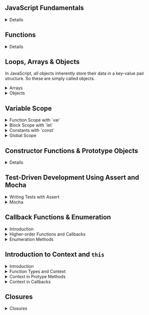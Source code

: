 ## JavaScript Fundamentals


<details>
<details>
<summary>
Variables
</summary>

#### Variables

JavaScript, like other programming languages, allows us to declare variables and assign values to them, so that we can reference them later.

We declare variables using the keyword `var`:

```js
var name = "Mickey";
```

Notice that we end each line with a semicolon to tell the JavaScript runtime that it has reached the end of our statement.

JavaScript has a feature called automatic semicolon insertion which means that semicolons are optional for the most part. We will be writing our semicolons manually for the duration of this course however, as it's important to know where they do and don't belong.
</details>
<details>
<summary>
Dynamic Typing
</summary>

#### Dynamic Typing

Dynamically typed languages type check at run time, in contrast to statically typed languages which type check at compile time. Type checking is the verification of a value's type, so that the environment can determine which operations are safe or unsafe. For example, whether or not it is safe to call a particular method on it.

> Instructor note: Ask the class...

Knowing that JavaScript is dynamically typed, what would we expect to happen if we reassign the value of the following variable `greeting` to be a number?

<details>
<br>

<summary>
Answer
</summary>

The JavaScript runtime will decide which type to use when the code runs. So while the value of `greeting` is initially a string, it can be reassigned to be a number.

```js
var greeting = "hello";
greeting = 5;
console.log(greeting);
// -> 5
```

</details>
<br>
</details>

### Data Types

check the data type of a value using the `typeof` operator

<details>
<summary>
Number
</summary>

#### Number


Number is the only numerical data type in JavaScript. It does not differentiate between whole and decimal numbers.


The standard arithmetic operators are available to us:

- Addition `+`
- Subtraction `-`
- Multiplication `*`
- Division `/`
- Exponentiation `**`
- Remainder `%`
</details>
<details>
<summary>
String
</summary>

Strings can be declared with:

- double quotation marks (`"`)
- single quotation marks (`'`)
- backticks (`` ` ``)

We can also use the `String()` function to convert non-string values to strings.

```js
String(5);
// -> '5'
```

We can use the `+` operator to concatenate strings.


Using backticks to declare a string allows us to use string interpolation.

```js
var name = "Donald";
`Hello, ${name}`;
// -> 'Hello, Donald'
```

</details>
<details>
<summary>
Null
</summary>

#### Null

The `null` value is used when a value is deliberately absent. A database might return `null` if you are trying to fetch a record that doesn't exist or you might return `null` from a search function when it finds no matches.
</details>
<details>
<summary>
Undefined
</summary>

#### Undefined
Undefined is the default value and type of declared variables where no value has been assigned.

```js
var myVariable;

myVariable;
// -> undefined

typeof myVariable;
// -> 'undefined'
```

`undefined` is different from `ReferenceError`, which is the error we get when trying to use a variable that hasn't been declared.

```js
bananas;
// -> ReferenceError: bananas is not defined
```

`NaN` is Not-A-Number. It is of type of number but has no numerical value. We get `NaN` when we perform some illegal mathematical operations. A numerical value `+ undefined` is probably the most common operation that results in `NaN`. This might happen if you try to access a value that you believe is a number but is actually `undefined`.

```js
undefined + 1;
// -> NaN
```
</details>
<details>
<summary>
Boolean
</summary>

#### Boolean

A `Boolean` has one of two values, either true or false. Like in other languages the key role of the `Boolean` values is for control flow.

</details>
<details>
<summary>
Symbol
</summary>

#### Symbol

In newer versions of JavaScript, we have a new type of primitive: `Symbol`. They are not widely used yet, and you will see them far less frequently than the other types of primitive we have looked at.

They function quite differently from symbols that you might have seen in other languages. In JavaScript, they are primarily used to create unique keys within key-value pairs.
</details>

### Control Flow

<details>
<summary>
Conditionals
</summary>

#### Conditionals

As with other programming languages, JavaScript allows us to write conditionals. This is the syntax for the `if` statement:

```js

if (first expression) {
  statement to run if first expression evaluated as true
}
else if (second expression) {
  statement to run if second expression evaluated as true
}
else {
  statement to run if all other expressions evaluated as false
}



if (1 > 0) {
  var message = "1 is greater than 0";
}
else if (1 == 0) {
  var message = "1 is equal to 0";
}
else {
  var message = "1 is not greater than 0";
}
```

We can output the value of message using `console.log()`

```js
// ...

console.log("message", message) // NEW
```

> It's good practice to pass a string label to `console.log()` as the first argument to more easily identify the output.

We can run the file using Node.

```sh
node control_flow.js
```

</details>
<details>
<summary>
Short-circuiting
</summary>

#### Short-circuiting

JavaScript employs short-circuiting. This means that in the above `if` statement, as the first condition is satisfied, the `else if` and `else` conditions and associated code blocks are never executed.

</details>
<details>
<summary>
Truthy and Falsy Values
</summary>

#### Truthy and Falsy Values

While we know that the boolean values are true or false, we often want to evaluate a non-boolean value as true or false when working with control flow. For example, as an `if` statement expects a boolean value as its condition, whatever you pass to it will be coerced to either `true` or `false`. `null` is a falsy value so will be coerced to `false`.

```js
// control_flow.js

if (null) {
  console.log('This will never happen.');
}
```

When we are learning a language we need to know which expressions and non-boolean values evaluate as `true` and which evaluate as `false`. The result of these evaluations are called the 'truthy' and 'falsy' values and are different for different languages.

</details>



### Equality

<details>
<summary>
Strict Equality (`===`)
</summary>

#### Strict Equality (`===`)

The triple equals (strict equality) operator compares for equality by checking if both the type and value are the same.
</details>
<details>
<summary>
Loose Equality (`==`)
</summary>

#### Loose Equality (`==`)

The double equals (abstract or loose equality) operator compares for equality *after* having coerced the values to a common type. This is a product of JavaScript being a weakly typed language, as previously discussed.

Because loose equality can cause unexpected behaviour, unless you have a good reason, it is good practice to use the triple equals (`===`), which only evaluates to true if both the value and the type match.
</details>
<details>
<summary>
Logical Operators
</summary>

#### Logical Operators

We can use the logical operators 'and' (`&&`) and 'or' (`||`) to make logic expressions.

```js
(1+1 === 2) && (1+1 === 4); // -> false
(1+1 === 2) || (1+1 === 4); // -> true
```
We can also use `!` for "not".

```js
!true;
// -> false
```

Short-circuiting also applied to the logical operators. This means that if the first expression in an `&&` statement evaluates to false, JavaScript does not bother evaluating the second expression, because the statement will evaluate to false regardless.

Similarly, if the first expression in an `||` statement is true, JavaScript does not bother evaluating the second expression, because the statement will evaluate to true regardless.
</details>
<br>
<br>
<br>

</details>

## Functions
<details>
<details>
<summary>
Named Function Declarations
</summary>

### Named Function Declarations

To declare the function we use the `function` keyword followed by a name for the function and brackets (`()`). Then braces are used to define the function body. To return a value from our function we use the `return` keyword.

```js
function sayHello() {
  return 'Hello World!';
}
```

We make the code inside the function run by referring to it by it's name and using brackets `()` to invoke / call it: `sayHello()`.

```js
function sayHello() {
  return 'Hello World!';
}
console.log('sayHello message:', sayHello());
// -> sayHello message: Hello World!
```
</details>
<details>
<summary>
Arguments and Parameters
</summary>

### Arguments and Parameters

To use the argument inside our function we need to declare a parameter.

```js
function sayHello(name) { // MODIFIED
  return `Hello ${name}!`; // MODIFIED
}

console.log('sayHello message:', sayHello('Danielle'));
// -> sayHello message: Hello Danielle!
```


#### Default Parameters

```js
function sayHello(name = 'World') { // MODIFIED
  return `Hello ${name}!`;
}

console.log('sayHello with no arguments:', sayHello());
// -> sayHello with no arguments: Hello World!
```

We can add more parameters by listing them between the brackets `()`, separated by commas `,`.

```js
function sayHello(greeting, name = 'World') { // MODIFIED
  return `${greeting} ${name}!`;
}
console.log('sayHello message:', sayHello('Hi', 'Danielle')); // MODIFIED
// -> sayHello message: Hi Danielle!
```
Note: We have put the default parameter second, so that if only one argument is passed, the argument will be treated as `greeting`, and `World!` with be used as the value for `name`.

#### Hoisting

A slightly strange feature of the named `function` declaration is that the `function` declaration is "hoisted". This means that when the JavaScript interpreter parses the code, and just before it actually runs, it essentially moves the function declaration to the top of the file. This means that we can use our function before it is declared.

```js
console.log('sayHello message:', sayHello('Danielle', 'Hi')); // MODIFIED
// -> sayHello message: Hi Danielle!

function sayHello(name = 'World', greeting) { // MODIFIED
  return `${greeting} ${name}!`;
}
```
</details>
<details>
<summary>
Anonymous Function Expressions
</summary>

### Anonymous Function Expressions


 Functions are first-class objects. This means, like numbers, strings, arrays or objects, we can store functions in variables, put them in arrays or objects. We can also call methods on functions, pass functions into functions as arguments and even `return` a function from another function.

```js
var add = function (firstNumber, secondNumber) {
  return firstNumber + secondNumber;
}

console.log('1 + 3 with add:', add(1, 3));
// -> 1 + 3 with add: 4
```

Since we can store function objects in variables, we can refer to them later by the name of the variable, so in this case, the function name is optional. This is called an "anonymous" function expression.

</details>
<details>
<summary>
Arrow Functions
</summary>

### Arrow Functions


```js
var multiply = (firstNumber, secondNumber) => {
  return firstNumber * secondNumber;
}
console.log('multiply 2 by 5:', multiply(2, 5));
// -> multiply 2 by 5: 10
```

This time the `function` keyword is dropped and an arrow function has a "fat arrow" (`=>`). This forms an anonymous function expression: `() => {}`. Arrow functions are _always_ anonymous, they cannot be named. If we want to refer to them later they must be assigned into a variable.

#### Implicit Return

When our arrow function's body only contains a single expression, we can write it on one line and omit the `return` keyword and the braces. The function will implicitly return the expression the arrow is pointing to.

```js
var multiply = (firstNumber, secondNumber) => firstNumber * secondNumber; // MODIFIED
console.log('multiply 2 by 5:', multiply(2, 5));
```

`multiply`'s body only has one expression, `firstNumber * secondNumber`, which is evaluated and returned implicitly. This makes writing simple function very concise.

</details>
<br>
<br>
</details>

## Loops, Arrays & Objects

In JavaScript, _all_ objects inherently store their data in a key-value pair structure. So these are simply called objects.
<details>
<summary>
Arrays
</summary>

### Array


```js
var sports = [];
```

To put data in our array as we create it, we list the values separated by commas. (`,`)

```js
var sports = ['football', 'tennis', 'rugby']; // UPDATED
```

#### Array Methods

We can add a new element to the end of our array with the `push` method.

```js
sports.push('curling');
console.log( sports );

// -> [ 'football', 'tennis', 'curling' ]
```

We can get the current number of elements with the `length` property, subtract one, and get the index of the last element.

```js
var lastSport = sports[sports.length - 1];
console.log(lastSport);

// -> darts
```

Let's get rid of that last item, with the `pop` method.

```js
sports.pop();
console.log(sports);

// -> [ 'football', 'tennis', 'rugby', 'curling', 'snooker' ]
```

`pop` also returns the removed item

```js
console.log(sports.pop()); // UPDATED
// -> darts

console.log(sports);
// -> [ 'football', 'tennis', 'rugby', 'curling', 'snooker' ]
```

`pop` and `push` operate on the end of the array. We can do the same to the start of the array using `shift` and `unshift` respectively.

Add an item to the start with `unshift`.

```js
sports.unshift('basketball');
console.log(sports);

// -> [ 'basketball', 'football', 'tennis', 'rugby', 'curling', 'snooker' ]
```

Remove the first item with `shift`. (also returns the removed item to us)

```js
console.log(sports.shift());
// -> basketball

console.log(sports);
// -> [ 'football', 'tennis', 'rugby', 'curling', 'snooker' ]
```

These methods are useful, but they only let us modify the beginning or end of the array. What about when if we want to remove something from the middle of the array? Let's remove `'curling'` using the [`splice` method](https://developer.mozilla.org/en-US/docs/Web/JavaScript/Reference/Global_Objects/Array/splice) we're going to need to use it's index position. We pass splice the index position to start removing items at, and as the second argument, the number of items to remove. It returns an array of all of the items it removed, and modifies the original array we called it on.

```js
console.log(sports.splice(3, 1));
// -> [ 'curling' ]

console.log(sports);
// -> [ 'football', 'tennis', 'rugby', 'snooker' ]
```

#### Iterating Over Arrays

When we have an array, and want to do the same thing with each value in the array, we can use a `for` loop. To loop through an array we can use the `for...of` statement. This probably looks similar to `for` loops you might have seen in other languages.

```js
for (var currentSport of sports) {
  var bigSport = currentSport.toUpperCase();
  console.log( bigSport );

  // -> FOOTBALL
  // -> TENNIS
  // -> RUGBY
  // -> SNOOKER
}
```

JavaScript also supports the "long-form" `for` loop syntax. It allows us to run a counter for the index ourselves, and access the array's elements manually using that index. This gives us complete control. We can achieve the same behaviour as the `for...of` loop above like so.

```js
for (var i = 0; i < sports.length; i++) {
  var currentSport = sports[i];
  var bigSport = currentSport.toUpperCase();
  console.log( bigSport );

  // -> FOOTBALL
  // -> TENNIS
  // -> RUGBY
  // -> SNOOKER
}
```

It can be quite a confusing syntax when you first see it. After the `for` we have three separate statements, separated by semi-colons. (`;`)

```js
for (initialiseCounter; condition; incrementCounter) {

}
```

The `initialiseCounter` section runs once, before we begin looping. Here we tend to declare and set and initial value of some kind of counter variable.

The `condition` is checked before every iteration of the loop. If it's `true`, we loop again, if it's `false`, we stop looping and continue the program after the closing brace. (`}`)

The `incrementCounter` section is run after each iteration of the loop. Here we usually want to change our counter variable in some way so that after the appropriate number of iterations, the `condition` is `false` and the loop can end.

You might not have seen the `i++` syntax in the `incrementCounter` section of this `for` statement. `++` is essentially a shorthand for `i += 1`, as incrementing a number by `1` is so common, (for example, in most `for` loops) there's a special operator to do just that. `i += 1` is just a shorthand for `i = i + 1`.

So why bother with this more complicated syntax if we're just doing the same thing as `for...of` does?

This syntax is much more flexible, we can do almost anything with it. We could increment the index by 2 each iteration, skipping out every second element. Or we start our counter at the last index, decrement our index counter rather than incrementing, and iterate over the array backwards.

```js
for (var i = sports.length - 1; i >= 0; i--) {
  var currentSport = sports[i];
  var bigSport = currentSport.toUpperCase();
  console.log( bigSport );

  // -> FOOTBALL
  // -> TENNIS
  // -> RUGBY
  // -> SNOOKER
}
```
</details>
<details>
<summary>
Objects
</summary>

### Objects

<details>
<summary>
Basics
</summary>


Javascript's objects store data in key-value pairs. We can create one with the object literal notation, `{}`.

```js
var movie = {};
console.log(movie);
// -> {}
```

We can add key-value pairs, a key separated from its associated value by a colon (`:`), and each key-value pair is separated from the next by a comma (`,`). As _all_ keys are `string`s, we don't need to wrap them in quotes. (`'` / `"`)

```js
var movie = {
  title: 'It\'s a Wonderful Life',
  year: 1946,
  language: 'Spanish'
};

console.log(movie);

// -> {
// ->   title: 'It\'s a Wonderful Life',
// ->   year: 1946,
// ->   language: 'French',
// -> }
```

We can access a value by using the dot notation (`.`).

```js
var title = movie.title;
console.log(title);

-> `It's a Wonderful Life`
```

Let's add an array of some of the cast to our movie. We can add new properties using the same dot notation. This time assigning _to_ the property rather than _from_ it.

```js
movie.cast = ['James Stewart', 'Donna Reed'];
console.log(movie);

-> {
->   title: 'It\'s a Wonderful Life',
->   year: 1946,
->   language: 'French',
->   cast: ['James Stewart', 'Donna Reed'],
-> }
```

Let's change the language to `'English'`.

```js
movie.language = 'English';
console.log(movie);

-> {
->   title: 'It\'s a Wonderful Life',
->   year: 1946,
->   language: 'English',
->   cast: ['James Stewart', 'Donna Reed'],
-> }
```

As an alternative to dot notation (`.`) we can use square bracket notation (`[]`).

```js
movie['language'] = 'French';
console.log(movie);

-> {
->   title: 'It\'s a Wonderful Life',
->   year: 1946,
->   language: 'French',
->   cast: ['James Stewart', 'Donna Reed']
-> }
```

Bit more typing but is necessary in some cases. Dot notation won't work when using a property name that contains special characters such a hyphens (`-`) or colons (`:`) etc.

```js
movie.subtitle-language = 'German';

-> ReferenceError: Invalid left-hand side in assignment
```

```js
movie['subtitle-language'] = 'German'; // UPDATED
console.log(movie);

-> {
->   title: 'It\'s a Wonderful Life',
->   year: 1946,
->   language: 'French',
->   cast: ['James Stewart', 'Donna Reed'],
->   subtitle-language: 'German',
->   ratings: { critic: 94, audience: 95 }
-> }
```

Another use case for square bracket notation is when you need to dynamically access properties using a variable. This allows us to write DRY, reusable code.

```js
var propertyToAccess = 'subtitle-language'; // NEW
movie[propertyToAccess] = 'German'; // UPDATED
console.log(movie);

-> {
->   title: 'It\'s a Wonderful Life',
->   year: 1946,
->   language: 'French',
->   cast: ['James Stewart', 'Donna Reed'],
->   subtitle-language: 'German',
->   ratings: { critic: 94, audience: 95 }
-> }
```
</details>
<details>
<summary>
Nested Objects
</summary>


#### Nested Objects

Our movie object now our `rating`, which we keep modifying, and also a `critic-rating`. We could structure this information better by storing it in another object. We've seen that the values of our object's properties can be strings, numbers, even arrays, and they can be regular JavaScript objects as well.

```js
movie.ratings = {
  critic: 94,
  audience: 95
};
console.log(movie);

-> {
->   title: 'It\'s a Wonderful Life',
->   year: 1946,
->   language: 'French',
->   cast: ['James Stewart', 'Donna Reed'],
->   subtitle-language: 'German',
->   ratings: { critic: 94, audience: 95 }
-> }
```
</details>
<details>
<summary>
Iterating Over Objects
</summary>

#### Iterating Over Objects

A common task with a collection of data is iterating. We can do this with the `for...in` which gives us each key in the object in turn. We can then use the key to access the value.

```js
for (var key in movie) {
  var value = movie[key];
  console.log(`The ${key} is ${value}`);

  -> `The title is It's a Wonderful life`
  -> The year is 1946
  -> The language is French
  -> The cast is James Stewart,Donna Reed
  -> The subtitle-language is German
  -> The ratings is [object Object]
}
```

We could also do this with a `for` loop. If we had an array of the object's keys, we could iterate through that array. JavaScript has an `Object.keys` function that does that.

```js
var keys = Object.keys(movie);

for (var i = 0; i < keys.length; i++) {
  var key = keys[i];
  var value = movie[key];
  console.log(`The ${key} is ${value}`);

  -> `The title is It's a Wonderful life`
  -> The year is 1946
  -> The language is French
  -> The cast is James Stewart, Donna Reed
  -> The subtitle-language is German
  -> The ratings is [object Object]
}
```
</details>
</details>

## Variable Scope


<details>
<summary>
Function Scope with `var`
</summary>

### Function Scope with `var`

The `var` keyword declares a variable in the current function's scope, is only defined within that function, and can't be seen outside it.

```js
var secretsFunction = function () {
  var pinCode = [0, 0, 0, 0];
  console.log('pinCode inside secretsFunction:', pinCode);
  // -> pinCode inside secretsFunction: [ 0, 0, 0, 0 ]
}
secretsFunction();
console.log('pinCode outside secretsFunction:', pinCode);
// -> ReferenceError: pinCode is not defined
```

This means that our variables aren't all in the same global scope. When working globally scoped variables, we can end up with variable name clashes. `var` saves us from this.

#### Lexical Scope

Lexical scope: functions capture the variables from the parent scope in which they are defined. We can access variables inside the function that are declared outside the function.

```js
var name = 'Jill'; // NEW
var secretsFunction = function () {
  var pinCode = [0, 0, 0, 0];
  console.log('name inside secretsFunction:', name); // MODIFIED
  // -> name inside secretsFunction: Jill
}
secretsFunction();
console.log('name outside secretsFunction:', name); // MODIFIED
// -> name outside secretsFunction: Jill
```
</details>
<details>
<summary>
Block Scope with `let`
</summary>

### Block Scope with `let`

 We want a variable scoped only to the `for` loop's block `{}`. We want block scope, and to get it, we can use the `let` keyword.

```js
var filterNames = function (names, letter) {
  var filteredNames = [];
  for (let name of names) { // MODIFIED
    if (name[0] === letter) {
      filteredNames.push(name);
    }
  }
  console.log('name after loop:', name);
  // -> ReferenceError: name is not defined
  return filteredNames
}
```

Variables declared with `let` are "block scoped" sothey don't exist outside the block `{}`. Like function scopes, any further, nested blocks within a certain block scope will be able to access the `let` declared variable. Anything outside the block (again, in a similar way to how function scopes work) won't be able to access variable within the block where the `let` variable is declared.

Many people argue that you should never use `var`. Using `let` you can still create variables that are scoped to a whole function, by declaring them at the "top level" of the function, outside any other blocks. This can often signal your intentions for the variable better than using `var` and its unusual function scoping behaviour.

Instead of using `var` like this:

```js
let isItFive = function (number) {
  if (number === 5) {
    var result = true;
  }
  else {
    var result = false;
  }
  return result;
}
```

We would use `let` like this:


```js
let isItFive = function (number) {
  let result;
  if (number === 5) {
    result = true;
  }
  else {
    result = false;
  }
  return result;
}
```
</details>
<details>
<summary>
Constants with `const`
</summary>

### Constants with `const`

Sometimes we don't ever intend for a variable to change so we can use `const`. The scope of `const` variables is block scoped just like `let`.

```js
let calculateEnergy = function (mass) {
  const speedOfLight = 299792458;
  return mass * speedOfLight ** 2;
}
let energyOfMe = calculateEnergy(75);
console.log('energyOfMe (if I had a mass of 75kg)', energyOfMe);
// -> energyOfMe (if I had a mass of 75kg) 6740663840526132000
```

The speed of light is a constant, we don't want to be changing it during our function. The `const` keyword will help us out by throwing an error if we try to reassign to that variable. If we set it to `0`, set it to itself multiplied by 2, or even if we increment it by `1` with the `++` operator it will give the error, `TypeError: Assignment to constant variable.`.

```js
let calculateEnergy = function (mass) {
  const speedOfLight = 299792458;
  speedOfLight++ // NEW
  // -> TypeError: Assignment to constant variable.
  return mass * speedOfLight ** 2;
}
let energyOfMe = calculateEnergy(75);
console.log('energyOfMe (if I had a mass of 75kg)', energyOfMe);
```

We have to remove any code which reassigns the value of `speedOfLight` in order to make our code run at all.

```js
  // speedOfLight++ // MODIFIED
```

There are a couple more variables in this code that we never want to reassign. What happens if we allow our function assignment by reassigned?

```js
let calculateEnergy = function (mass) {
  const speedOfLight = 299792458;
  // speedOfLight++
  return mass * speedOfLight ** 2;
}
calculateEnergy = () => 0
let energyOfMe = calculateEnergy(75);
console.log('energyOfMe (if I had a mass of 75kg)', energyOfMe);
// -> energyOfMe (if I had a mass of 75kg) 0
```

We probably shouldn't allow our function to be reassigned now that we can prevent it. The same is true of the `energyOfMe` variable, why would we want to let it change? We get the result of the function, and all we do with it is `log` it out, we don't want it to change.

```js
const calculateEnergy = function (mass) { // MODIFIED
  const speedOfLight = 299792458;
  // speedOfLight++
  return mass * speedOfLight ** 2;
}
// calculateEnergy = () => 0 // MODIFIED
const energyOfMe = calculateEnergy(75); // MODIFIED
console.log('energyOfMe (if I had a mass of 75kg)', energyOfMe);
```

`const` isn't going to let us make this mistake. Generally, using `const` as much as possible makes our code more robust and less prone to another developer (or ourselves) accidentally changing something that shouldn't be changed.

However, `const` has its limitations. It _only_ prevents us from reassigning to the constant variable. It won't stop us modifying any mutable objects that are declared with `const`.

```js
const song = {
  title: 'Raspberry Beret',
  artist: 'Prince'
};
console.log('song before mutation', song);
song.title = 'When Doves Cry';
console.log('song after mutation', song);

const songs = [
  song,
  'Happy Birthday',
  'Hey Jude'
];
console.log('songs array before mutation', songs);
songs[1] = 'Call Me Maybe';
songs.pop();
console.log('songs array after mutation', songs);
```

`const` still prevents us accidentally reassigning the variable to a totally new object, so we still want to use it for mutable objects as well as [immutable](https://en.wikipedia.org/wiki/Immutable_object) values like `number`s and `string`s.
</details>
<details>
<summary>
Global Scope
</summary>

### Global Scope

If we don't use one of the key words (`var`, `let` or `const`) when declaring a variable, it will be in global scope, and available everywhere.

```js
const helloWorld = function () {
  result = "Hello World!";
}

console.log(result);
// -> "Hello World!"
```

Polluting the global scope in this way is bad practice. We always want to use a key word when declaring a variable.
</details>

## Constructor Functions & Prototype Objects
<details>
<details>
<summary>
"Classes" in JavaScript
</summary>

### "Classes" in JavaScript

Strictly speaking there is no class construct in JavaScript, although we can achieve something very similar using the constructor function pattern.

Constructor functions might look and behave slightly differently to a traditional class, but they allow us to achieve the same goal: creating objects.
</details>
<details>
<summary>
Constructor Function Notation
</summary>

### Constructor Function Notation

Let's imagine that we want to create a `Person` object to model Shaggy. We can use a constructor function to achieve this in the same way that we might use a class in another language:

```bash
touch person.js
```

```js
// person.js

const Person = function () {

}

const shaggy = Person();
console.log('shaggy:', shaggy);
// -> shaggy: undefined
```

> The correct naming convention for constructor functions is PascalCase / UpperCamelCase.

A constructor function is just like any other function. Seeing as we are not returning anything from our function, the return value of the `Person` function will be `undefined`. As a result the value of `shaggy` is `undefined`.
</details>
<details>
<summary>
The 'new' Operator
</summary>

### The `new` Operator

If we add a `new` operator before our function call, its behaviour changes. Instead of returning `undefined`, it will return an empty `Person` object.

```js
const Person = function () {

}

const shaggy = new Person(); // MODIFIED
console.log('shaggy:', shaggy);
// -> shaggy: Person {}
```

`shaggy` knows that it was created using the `Person` constructor.

> Instructor note: Ask the students not to code along here

If we were to manually return an object from the function, then we would get back a plain object instead. It wouldn't know that it was created using the `Person` constructor.

```js
const Person = function () {
  return { name: 'Shaggy Rogers' }; // NEW
}

const shaggy = new Person();
console.log('shaggy:', shaggy);
// -> shaggy: { name: 'Shaggy Rogers' }
```

The `new` operator is now ignored and the value of `shaggy` is the plain object that we returned. It doesn't even know that it was created via the `Person` constructor function.

This isn't what we want...

The key thing to remember is that we never explicitly return anything from a constructor function because it prevents the `new` operator from working properly.
</details>
<details>
<summary>
Adding Properties to Objects
</summary>

### Adding Properties to Objects

We can give objects properties (also known as attributes) to store information about them (their state). Let's give our person a name property with a `String` value.

To do this we will need to access and modify the `Person` object as it's being constructed. How can we do that?

In JavaScript there is a special keyword that we can use to refer to the object that we're currently creating from inside our constructor function: `this`.

```js
const Person = function () {
  console.log('this:', this); // MODIFIED
  // -> this: Person {}
}

const shaggy = new Person();
console.log('shaggy:', shaggy);
// -> shaggy: Person {}
```

They're the same object! `this` refers to whichever `Person` we're creating at the time.

#### Task: (10 minutes)

- Add a name property with the value `'Shaggy Rogers'` to the object that is returned from our constructor
- `console.log` only `shaggy`'s name property instead of the entire object

<details>
<summary>Example solution</summary>

```js
const Person = function () {
  this.name = 'Shaggy Rogers'; // MODIFIED
}

const shaggy = new Person();
console.log('name:', shaggy.name); // MODIFIED
// -> name: Shaggy Rogers
```

</details>

<br>

Notice that we're able to access `shaggy`'s name property directly. There are no access modifiers in JavaScript. There are ways to encapsulate data, effectively mimicking the `private` access modifier that you may have encountered when working with other languages, but this is a fairly advanced topic in JavaScript.

If a property should share the same initial value across all instances, we can hard code the value in the constructor as we did here with `name`.

People have different names, so in this case we should pass the value in to our constructor function as an argument to make our code more versatile or dynamic:

```js
const Person = function (name) { // MODIFIED
  this.name = name; // MODIFIED
}

const shaggy = new Person('Shaggy Rogers'); // MODIFIED
```

Now we can pass in a name when we create a `Person` object and as a result different people can have different names.
</details>
<details>
<summary>
Adding Methods to Objects
</summary>

### Adding Methods To Objects

Due to the fact that functions are objects that can be stored in variables in JavaScript, we can attach methods to our objects in exactly the same way that we attach properties.

To do this we can use the `this` keyword, give our method a name and then assign an anonymous function as it's value. We can then access the method using the dot (`.`) notation, just like we would if we were accessing a property, and invoke the method by adding brackets (`()`) for our argument list.

```js
const Person = function (name) {
  this.name = name;

  this.greet = function () { // NEW
    console.log(`Hi! My name is ${ this.name }`);
  }
}

const shaggy = new Person('Shaggy Rogers');
shaggy.greet(); // NEW
// -> Hi! My name is Shaggy Rogers
```

> We can use the `this` keyword to refer to the object that is calling our method too; in this case `shaggy`. This is called the context.

Now our object has some behaviour!

If we create another object using the `Person` constructor, it will also have an identical `greet` function attached to it.

```js
const velma = new Person('Velma Dinkley');
velma.greet();
// -> Hi! My name is Velma Dinkley
```

We can also access the method on this new object, which is awesome, but there's a better way to do this. We are essentially creating multiple identical copies of the `greet` method and attaching one to every instance.

```js
console.log('shaggy:', shaggy);
console.log('velma:', velma);

// -> shaggy: { name: 'Shaggy Rogers', greet: [Function] }
// -> velma: { name: 'Velma Dinkley', greet: [Function] }
```

> Instructor note: Ask the class...

Can you think of any disadvantages of storing the same method on multiple objects?

<details>
<summary>Answer</summary>

- Multiple versions of the exact same function object stored in memory

</details>
</details>
<details>
<summary>
Prototypes
</summary>

### Prototypes

Instead of adding methods in our constructor function, we can add our methods to the constructor's prototype object.

#### What is a Prototype Object?

Before we learn about prototype objects in JavaScript, let's think about what the word prototype means in English.

The Oxford English Dictionary defines a prototype as:

*"A first or preliminary version of a device or vehicle from which other forms are developed."*

In JavaScript a prototype object acts as a central store of information which all objects created via a particular constructor function can access.

#### How do we do this?

When we create objects using a constructor function with the `new` operator, the constructor's prototype object is assigned to it. Prototype objects are just objects with key-value pairs, like any other in JavaScript.

Let's access the `Person` object `prototype` and add a greet method to it.

```js
const Person = function (name) {
  this.name = name;
}

Person.prototype.greet = function () { // NEW
  console.log(`Hi! My name is ${ this.name }`);
}
```

We created a new key, `greet`, within the `Person` constructors prototype object and assigned a function as its value.

This method will now be stored only on the shared prototype object, instead of each `Person` instance.

```js
const shaggy = new Person('Shaggy Rogers');
shaggy.greet();
// -> Hi! My Name is Shaggy Rogers

const velma = new Person('Velma Dinkley');
velma.greet();
// -> Hi! My Name is Velma Dinkley

console.log('shaggy:', shaggy);
console.log('velma:', velma);
// -> shaggy: { name: 'Shaggy Rogers' }
// -> velma: { name: 'Velma Dinkley' }
```

Notice that the `greet` function is no longer attached to each object, but they still have access to the method.

We can see these object's prototypes using `Object.getPrototypeOf`.

```js
console.log("shaggy's prototype:", Object.getPrototypeOf(shaggy));
console.log("velma's prototype:", Object.getPrototypeOf(velma));
```

#### How does this work?

If we try to call a method on an object, JavaScript first will check if the method exists on the object itself. If it doesn't find it then it will check the object's prototype.

Therefore when we call `greet()` on `shaggy`, JavaScript will first look for that method on `shaggy`. It won't find it there so JavaScript will check the `Person` prototype and find it there. If the method was not found on the prototype object then JavaScript would conclude that `shaggy.greet` is not a function.

![prototypal inheritance](./images/prototypal_inheritance.png)

*Calling a Method That is Defined on a Prototype Object*

> It is possible to create a prototypal inheritance chain but, like multiple inheritance in other languages, it is usually best to avoid it.

#### Why do we do this?

Storing methods on a prototype, instead of the objects themselves, is more memory efficient. When we do this only one copy of each method exists in memory. If we were to store a copy of every method on every object that we created, then we would be using additional memory to store multiple copies of the exact same function.

#### Task: (15 minutes)

1. Create a new file - pet.js
2. Create a Pet constructor
3. Assign values to the following properties in your Pet constructor via parameters:
	- name
	- species
4. Add an eat method to your `Pet`'s prototype. This method should accept a `food` parameter and output a string containing the `name` property and the `food` that was eaten. For example: `'Scooby Doo ate a Scooby Snack'`.

<details>
<summary>Example solution</summary>

```bash
touch pet.js
```

```js
// pet.js

const Pet = function (name, species) {
  this.name = name;
  this.species = species;
}

Pet.prototype.eat = function (food) {
  console.log(`${ this.name } ate a ${ food }`);
}

const scooby = new Pet('Scooby Doo', 'Dog');
scooby.eat('Scooby Snack');
```

</details>
</details>
<details>
<summary>
Requiring and Exporting Modules
</summary>

### Requiring and Exporting Modules

This is great so far. We can do just about anything that we could do with a class in another language. Now only one thing remains...

Let's get our objects speaking to each other!

> Note: Remove everything apart from the constructor functions and prototype methods from each file

First we'll create another file:

```bash
touch app.js
```

This will be the entry point into our application where we will create objects using our constructors.

To do that we will need to `require` the constructors from the other files:

```js
// app.js

const Pet = require('./pet.js');
const Person = require('./person.js');
```

> The .js file extensions are optional when using `require`.

We're using UpperCamelCase for `Person` and `Pet` here because we're importing the constructor functions and storing them in variables.

Now that we have imported our constructors, let's create an instance of `Pet` and `Person` and access their methods:

```js
// app.js

const scooby = new Pet('Scooby Doo', 'Dog');
scooby.eat('Scooby Snack');

const shaggy = new Person('Shaggy Rogers');
shaggy.greet();
```

We aren't done just yet. If we run app.js now we should hit an error.

```bash
node app.js
# -> TypeError: Pet is not a constructor
```

`Pet` is not a constructor. We didn't tell JavaScript what we would like to export from each file, so we just got back empty objects.

Let's tell JavaScript which objects we actually want to export from each file:

```js
// person.js

module.exports = Person;
```

```js
// pet.js

module.exports = Pet;
```

In this case we want to export our constructor functions.

We can think of `require` as a function that looks at whichever file we tell it to and gives us back the value of `module.exports` for that file.

#### Task: (15 minutes)

- Assign a pet property in the `Person` constructor via a parameter
- Add a `feedPet` method to `Person.prototype` which:
	- Accepts a `food` parameter
	- Outputs a string containing the person and pet's names and the food. For example: `'Shaggy Rogers fed Scooby Doo a Scooby Snack'`
	- Invokes the pet's `eat` method and passes the `food` to it

<details>
<summary>Example solution</summary>

```js
// person.js

const Person = function (name, pet) { // UPDATED
  this.name = name;
  this.pet = pet; // NEW
}

Person.prototype.greet = function () {
  console.log(`Hi! My name is ${ this.name }`);
}

Person.prototype.feedPet = function (food) { // NEW
  const message = `${ this.name } fed ${ this.pet.name } a ${ food }`;
  console.log(message);
  this.pet.eat(food);
}
```

```js
// app.js

const scooby = new Pet('Scooby Doo', 'Dog');
const shaggy = new Person('Shaggy Rogers', scooby); // UPDATED

shaggy.greet();
shaggy.feedPet('Scooby Snack');
// -> Hi! My name is Shaggy Rogers
// -> Shaggy Rogers fed Scooby Doo a Scooby Snack
// -> Scooby Doo ate a Scooby Snack
```

</details>
</details>
</details>


## Test-Driven Development Using Assert and Mocha

<details>
<summary>
Writing Tests with Assert
</summary>

### Writing Tests with Assert


Node ships with the `assert` module out of the box, but if we want to use it then we have to `require` it.

```js
// play.js

const assert = require('assert');
```

Now we're ready to start writing tests.
With the `assert` module, we can use any of its methods. The `equal()` method checks if two values are the same.

```js
assert.equal(true, true);
```

We can then run our tests in the same way that we would run any other .js file.

```sh
node play.js
```

We don't get feedback. Node only tells us if our tests fail. Let's break our test.

```js
assert.equal(true, false);
```

```sh
node play.js

# -> AssertionError [ERR_ASSERTION]: true == false
```

>Note: Assert will only show us one failing test at a time. Comment out any failing tests before moving on

Better than nothing but not very descriptive.

Another potential issue that we could encounter when using  `equal()` is that it uses JavaScript's abstract equality operator (`==`).

If the two parameters are of different types then JavaScript will first try to find a common type for them before determining whether or not they are equal.

The following test will convert the string `'1'` to a numerical value before performing a strict comparison on them, deciding that they are equal and passing.

```js
assert.equal(1, '1');
```

Just like using the abstract equality operator (`==`) elsewhere in our code this can lead to unexpected behaviours, such as the following test passing.

```js
assert.equal([], ![]);
```

We should be as specific as possible therefore avoid using `equal()`.

#### `assert.strictEqual()`

Another method, `strictEqual()`, uses JavaScripts strict equality operator (`===`), which should be used instead of `equal()` so that we can be certain that our tests are passing or failing for the right reasons.

The following test will fail.

```js
assert.strictEqual(1, '1');
```

```sh
node play.js

# -> AssertionError [ERR_ASSERTION]: 1 === '1'
```

The two values are not strictly the same so this is typically the desired behaviour of our tests.

Another point to remember is when comparing objects using `equal()` or `strictEqual()` JavaScript will check if they are the same object.

The following test will fail as a result of this.

```js
assert.strictEqual([1, 2, 3], [1, 2, 3]);
```

The arrays look the same but they aren't physically the same array.

The following test, however, will pass because both variables refer to the exact same array.

```js
const firstArray = [1, 2, 3];
const secondArray = firstArray;
assert.equal(firstArray, secondArray);
```

#### `assert.deepEqual()` and `assert.deepStrictEqual()`

The methods `deepEqual()` and `deepStrictEqual()` look at the values contained within the object and use those to determine if the objects are equal, rather than checking if the object are the same object.

The following test will pass because even though the first and second parameters are not the same array they contain values which are equal.

```js
assert.deepEqual([1, 2, 3], [1, 2, 3]);
```

Similarly to `equal()`, `deepEqual()` uses JavaScript's abstract equality operator (`==`). We can mix `String`s and `Number`s and the test will still pass.

```js
assert.deepEqual([1, 2, 3], ['1', '2', '3']);
```

We can use `deepStrictEqual()`, which uses JavaScript's strict equality operator (`===`) to avoid this behaviour. The following test will fail because the contents of the array are not strictly the same values.

```js
assert.deepStrictEqual([1, 2, 3], ['1', '2', '3']);
```

```sh
npm test

# -> AssertionError [ERR_ASSERTION]: [ 1, 2, 3 ] deepStrictEqual [ '1', '2', '3' ]
```

Third-party assertion libraries are available if you need something more fully featured but Assert should be able to take care of all of our needs for the time being.
</details>
<details>
<summary>
Mocha
</summary>

### Mocha


Mocha supports a number of different syntaxes. The type we're going to use is _Behaviour Driven Development_, or BDD.

BDD is an extension of TDD which attempts to focus on the user, and the product. Tests written in a BDD style will follow the format "It should...", and they should tie in closely to the user stories that you or your UX colleagues should have written.

> (As a... I want to... So that...)

The first thing that we'll need to do is create some files to work in. We're going to model a taxi, so we'll need a file for our `Taxi` model and corresponding spec file. We typically create a specs folder to keep our tests organised separately from our models and name our test files the same as our models with a \_spec suffix. For example, the test file for our taxi model will be called taxi_spec.js.

```sh
touch taxi.js
mkdir specs
touch specs/taxi_spec.js
```

We're going to be using Mocha to write and run our tests, so we have to install it using npm.

We'll use Mocha during development but our tests aren't necessary to actually run our application, so we'll save Mocha as a dev dependency.

If someone was to then clone our project with the intention of running it without modifying the code, they could use `npm install --production` to avoid installing our dev dependencies.

```sh
npm init
npm install --save-dev mocha
```

We have a test file and we've installed Mocha, so now we have everything that we need. How do we run our tests?

We want to use Mocha to run all of the files in our specs folder.

```sh
mocha specs

# -> zsh: command not found: mocha
```

We installed Mocha as a dependency of our project, but our Terminal has no idea what Mocha is.

There are a few ways that we could solve this problem: we could install Mocha globally, which would allow us to use this command, but then if another developer were to try to run our code then they would have to install Mocha too. Instead we can use an npm script to tell npm to run our tests with Mocha. We installed Mocha using npm, so npm knows what Mocha is.

We can create npm scripts by adding a name to refer to them by and the command that we want to execute as a key-value pair to the `"scripts"` object in our package.json.

npm expects us to have a `"test"` script, so it provides one by default. We can then update it's value so that it runs our tests for us.

```js
// package.json

"scripts": {
  "test": "mocha specs" // UPDATED
},
```

Now that we've added our npm script we can run it using `npm test` while we're at the same level as our package.json.

```sh
npm test

# -> 0 passing
```

When we run `npm test` npm looks at the scripts that we have defined in our for the key `"test"`, when it finds it executes the string value in Terminal for us; in this case `mocha specs`.

The script runs okay but we have 0 passing tests because we haven't written any tests yet.

If we want to start writing tests then the first thing that we have to do is require Assert and the model that we want to test. We'll be testing our `Taxi` model.

```js
// taxi_spec.js

const assert = require('assert');
const Taxi = require('../taxi.js');
```

#### `describe()`

Before we write our first test let's take a look at one of the organisational functions that Mocha gives us: `describe()`.

Describe can be used to group similar tests. In this case we are going to use `describe()` to label our tests with the name of the relevant model. This will be displayed in the Terminal output when we run our tests. Later on when we have a lot of different models this will make the output of our tests a lot easier to read.

We'll call Mocha's `describe()` function and pass it two arguments:

1. The name of the model that we're testing as a `String`, in this case `'Taxi'`
2. A function which will contain all of the tests associated with the thing that we're describing. This syntax might look a little bit strange right now but we'll learn more about this very soon.

```js
describe('Taxi', function () {

});
```

#### `it()`

Inside of the function that we're passing to `describe()` we can use the `it()` function for each of our test cases.

For the moment, we're just going to pass a single argument to `it()`: a `String` describing the test case.

We're going to add a manufacturer property to our `Taxi` so let's describe our test accordingly.

```js
describe('Taxi', function () {
  it('should have a manufacturer');
});
```

When combined with `it()` our test names should be readable and expressive. For example:

- `it('should have a name')`
- `it('can calculate the number of days until Christmas')`

Ideally, these should come from the user stories that you or your colleagues have written. This will help to keep you focussed on your product, and your MVP.

This also makes the output of our tests meaningful and errors easier to interpret as a result. If we run `npm test` now we can see what our test output will look like.

Notice that this test is listed as being `pending`. Pending tests are just tests that we haven't tackled yet - they're neither passing, nor failing.

It can be quite useful to write a few pending tests at once, so that we can see what we have to do. Let's add another:

```js
describe('Taxi', function () {
  it('should have a manufacturer');
  it('should have a model');
});
```

Now, we should have two pending tests. Let's get started on writing the body of the test.

In order to write the body of the test, we have to do something a bit odd; just as we did with `describe`, we have to pass a function as the second argument to `it()`.

```js
describe('Taxi', function () {
  it('should have a manufacturer', function(){

  });

  it('should have a model');
});
```

This _anonymous_ function will contain the setup for our test, and our `assert`.

#### Arrange-Act-Assert

As with many other testing frameworks we can use the arrange-act-assert pattern here.

1. Arrange: Perform any setup that might be required for the test
2. Act: Perform the action that we want to test
3. Assert: Check that our action had the expected result

```js
it('should have a manufacturer', function () {
  const taxi = new Taxi('Toyota');      // Arrange
  const actual = taxi.manufacturer;     // Act
  assert.strictEqual(actual, 'Toyota'); // Assert
});
```

We've written our test but it should fail because we haven't written the code to make it pass yet. As always we should run our test now so that we can see it fail.

If you've never seen a test fail then you can't be sure that it's a good test.

```sh
npm test

# -> 1 failing
# -> TypeError: Taxi is not a constructor
```

Now we know exactly where to start. Let's create the constructor function for our `Taxi`, making sure not to forget our `module.exports`.

```js
// taxi.js

const Taxi = function (manufacturer) {
  this.manufacturer = manufacturer;
}

module.exports = Taxi;
```

Now we should be able to run our test again and it should pass.

```sh
npm test

# -> 1 passing
```

Next we're going to add a model property to our `Taxi`. Let's write the test first.

```js
// taxi_spec.js

describe('Taxi', function () {
// ...

  it('should have a model', function () { // NEW
    const taxi = new Taxi('Toyota', 'Prius');
    const actual = taxi.model;
    assert.strictEqual(actual, 'Prius')
  });
});
```

Again, we should run our test so that we can see it fail. If it passed already then we would know that we had made a mistake.

```sh
npm test

# -> 1 passing
# -> 1 failing
# -> AssertionError [ERR_ASSERTION]: undefined === 'Prius'
```

`taxi.model` gives us back undefined, not the `String` that we want. That's because we haven't set that property in the constructor yet.

Let's go ahead and add that model property to our `Taxi`.

```js
// taxi.js

const Taxi = function (manufacturer, model) {
  this.manufacturer = manufacturer;
  this.model = model;
}
```

Now we should be able to run our tests again and see them both pass.

```sh
npm test

# -> 2 passing
```

#### `beforeEach()`

So far, so good. There's some repetition in our test cases though. We're creating a new `Taxi` object in each test.

Mocha gives us some handy hooks which we can use to execute code at specific points during testing. In this case we want to create an object before each test, so we can use `beforeEach()`.

```js
// taxi_spec.js

describe('Taxi', function () {
  beforeEach();

  // ...
});
```

In contrast to the Mocha functions that we've used so far `beforeEach()` doesn't require a `String`. We'll just pass it the function that we want to execute before each of our test cases.

```js
let taxi;

beforeEach(function () {
  taxi = new Taxi('Toyota', 'Prius');
});
```

> We have to declare any variables outside of `beforeEach()` to prevent them from being scoped locally to that function.

We can now remove the `Taxi` objects that we created in each test and use the one that we're creating before each test using the `beforeEach()` hook.

```js
it('should have a manufacturer', function () {
  const actual = taxi.manufacturer;
  assert.strictEqual(actual, 'Toyota');
});

it('should have a model', function () {
  const actual = taxi.model;
  assert.strictEqual(actual, 'Prius');
});
```

#### Task: 5 minutes

Add a `driver` property to our taxi. This should be a `String` containing the driver's name.

- Write a test to ensure that our taxi has a driver.
- Add a `driver` property to the taxi.

<details>
<summary>Example solution</summary>

```js
// taxi_spec.js

it('should have a driver', function () {
  const actual = taxi.driver;
  assert.strictEqual(actual, 'Jane');
});
```

```js
// taxi.js

const Taxi = function (manufacturer, model, driver) { // UPDATED
  this.manufacturer = manufacturer;
  this.model = model;
  this.driver = driver; // NEW
}
```

</details>

#### Nested `describe()`s

`describe()`s can be nested within each other. This can be useful for grouping similar tests. We might have several tests cases to test the various outcomes of one piece of functionality, for example.

We're going to add an array of passengers to our `Taxi`, so let's use another `describe()` to group all of our tests relating to passenger functionality together.

```js
// taxi_spec.js

describe('Taxi', function () {
// ...

  describe('passengers', function () {

  });
});
```

We can use then use `it()` for any test cases relating to this functionality, just like we did earlier.

First let's write a test to assert that we initially have an empty array of passengers.

```js
describe('passengers', function () {
  it('should start with an empty array of passengers');
});
```

Remember: if we want to assert that two array objects have the same values then we have to use `assert.deepEqual()`.

```js
describe('passengers', function () {
  it('should start with an empty array of passengers', function () {
    const actual = taxi.passengers;
    assert.deepStrictEqual(actual, []);
  });
});
```

Let's run our test and see it fail.

```sh
npm test

# -> 3 passing
# -> 1 failing
# -> AssertionError [ERR_ASSERTION]: undefined deepEqual []
```

Our test fails because `taxi.passengers` is `undefined` and we want it to be an empty array. That's because we haven't defined it in our constructor.

Let's add that empty array of passengers to our `Taxi` constructor now.

```js
// taxi.js

const Taxi = function (manufacturer, model, driver) {
  // ...
  this.passengers = []; // NEW
}
```

Now our test should pass.

```sh
npm test

# -> 4 passing
```

Next we're going to extend our `Taxi`, adding additional functionality for the passengers array.

#### Task: 20 minutes

Employing TDD, add the following methods to your taxi:

- `numberOfPassengers`
- `addPassenger`
- `removePassengerByName`
- `removeAllPassengers`

A passenger should be represented as a `String` containing the passenger's name.

<details>
<summary>Example Solution</summary>

```js
// taxi_spec.js

it('should be able to return the number of passengers', function () {
  const actual = taxi.numberOfPassengers();
  assert.strictEqual(0, actual);
});

it('should be able to add passengers', function () {
  taxi.addPassenger('Mike');
  const actual = taxi.numberOfPassengers();
  assert.strictEqual(actual, 1);
});

it('should be able to remove a passenger by name', function () {
  taxi.addPassenger('Mike');
  taxi.addPassenger('Lucas');
  taxi.removePassengerByName('Lucas');
  const actual = taxi.numberOfPassengers();
  assert.strictEqual(1, actual);
});

it('should be able to remove all passengers', function () {
  taxi.addPassenger('Mike');
  taxi.addPassenger('Lucas');
  taxi.removeAllPassengers();
  const actual = taxi.numberOfPassengers();
  assert.strictEqual(0, actual);
});
```

```js
// taxi.js

Taxi.prototype.numberOfPassengers = function () {
	return this.passengers.length;
}

Taxi.prototype.addPassenger = function (passenger) {
  this.passengers.push(passenger);
}

Taxi.prototype.removePassengerByName = function (passenger) {
  const indexOfPassenger = this.passengers.indexOf(passenger);
  this.passengers.splice(indexOfPassenger, 1);
}

Taxi.prototype.removeAllPassengers = function () {
  this.passengers.splice(0, this.numberOfPassengers());
}
```

</details>
</details>


## Callback Functions & Enumeration

<details>
<summary>
Introduction
</summary>

### Introduction

A higher order function accepts or returns another function. A callback is a function that is passed to a function as an argument.
JavaScript's built in higher-order functions that handle iterating over arrays; the enumeration methods.
</details>

<details>
<summary>
Higher-order Functions and Callbacks
</summary>

### Higher-order Functions and Callbacks

In JavaScript, functions are first class objects, they can be stored in variables and data structures; and passed as arguments to other functions.

A higher order function is a function that takes a function as an argument or returns a function.

A callback is a function that is passed to another function as an argument.

Before we start writing our own higher-order functions, let's look at using some that are built in JavaScript methods.
</details>

<details>
<summary>
Enumeration Methods
</summary>

### Enumeration Methods

We know we can iterate over an array using a `for of` loop, but there are a number of enumeration methods on the Array prototype that enable us to do the same and some offer us extra functionality. These enumeration methods are higher-order functions; they take in a callback which they invoke for each element of the array.

#### `forEach`

We have seen that we can loop through an array using the `for of` loop. Let's use it to log out each element of an array.

```sh
touch enumeration.js
```

```js
const numbers = [1, 2, 3, 4, 5];

for (const number of numbers) {
  console.log(`This is number ${number}`)
}
```

We can achieve exactly the same result using the enumeration method `forEach`. `forEach` is a method on the Array prototype and is a higher-order function, in that it takes in a callback as an argument. For each element in the array it will invoke that callback passing in the element.

```js
// ...

numbers.forEach((number) => {
  console.log(`This is number ${number}`);
})
```

> Instructor note: Compare the `forEach` with an equivalent enumeration method from another language

#### Using the MDN docs

```js
// ...

numbers.forEach((number, index) => {
  console.log(`This is number ${number} at index position ${index}`);
});
```

#### Task: (5 minutes)

Write a function called `multiplyByTwo` that uses the `forEach` and:

- takes in a array of numbers as an argument.
- returns a new array with each element of the original array multiplied by two.

**Hint:** If you get stuck, start by writing the function using a `for of` loop, then refactor, replacing the `for` loop with the `forEach`.

<details>
<summary>Example solution:</summary>

```js
const multiplyByTwo = function (numbersArray) {
  const multipliedArray = [];

  numbersArray.forEach((number) => {
    const multiplied = number * 2;
    multipliedArray.push(multiplied);
  });

  return multipliedArray;
}

console.log(multiplyByTwo(numbers))
```
<br>

`forEach` doesn't return a value and we can't return anything from the callback that we pass to it. If we try and return from the callback, we are returning into the `forEach` and as `forEach` is implemented in a way that it doesn't do anything with the return value, for have no way of accessing that value. Instead we have to manually handle the value. In this case we have added the modified element into the previously declared empty array. In this way `forEach` is a direct replacement for a `for` loop.
</details>

#### Task: (10 minutes)

Using the `forEach` enumeration method, complete the following tasks:

1. Write a function called `getEvens` that returns a new array containing all the even numbers from the original array.
2. Write a function called `sumElements` that returns the sum total of all the elements of the original array.


<details>
<summary>Example Solution:</summary>

```js
const getEvens = function (numbersArray) {
  const result = [];

  numbersArray.forEach((number, index) => {
    if (number % 2 === 0) {
      result.push(numbers);
    }
  });

  return result;
}
```

```js
const sumElements = function (numbersArray) {
  let total = 0;

  numbersArray.forEach((number) => {
    total += number;
  })

  return total;
}
```

</details>
<br>

#### Other enumeration methods (`map`, `filter`, `reduce`)

`map`, `filter` and `reduce` are three commonly used enumeration methods on the Array prototype. They are similar to `forEach`, in that they iterate over the array invoking the callback for each element, passing in the element, but they each have some extra functionality. While we can use `forEach` to achieve the same results, the benefits of using these methods where appropriate include:

- cleaner, more readable and expressive code
- inversion of control - we don't have to worry about the implementation details of how JavaScript `maps`, `filters` or `reduces`

#### Paired discussion (5 minutes)

<details>
<summary>Answers:</summary>

1.	`map` returns a new array of the same length as the original array, but with a transformation made to some or all of the elements.

	`filter` returns a new array containing a subset, or selection, of the original array based on a condition.

	`reduce` returns a single value. Common examples of using `reduce` is for finding the sum total of all the elements in an array, or finding the largest of all the elements. In both cases we _reduce_ the array down to one value.

2.	`multiplyByTwo` - `map`  
	`getEvens` - `filter`  
	`sumElements` - `reduce`

</details>
<br>


<details>
<summary>Answers:</summary>

It needs a parameter to accept the current element of the array and it must return the value to be added to the new array.

</details>
</br>

```js
const multiplyByTwo = function (numbersArray) {
  const transformedArray = numbersArray.map((number) => {
    return number * 2;
  });

  return transformedArray;
}

console.log(multiplyByTwo(numbers));
```

#### Task (15 minutes):

Refactor:

 - `getEvens` to use filter
 - `sumElements` to use reduce

<details>
<summary>Example Solution</summary>

```js
const getEvens = function (numbersArray){

  const filteredArray = numbersArray.filter((number) => {
    return number % 2 === 0;
  });

  return filteredArray;
}

console.log(getEvens(numbers));
```

```js
const sumElements = function (numbersArray) {
  const total = numbersArray.reduce((runningTotal, number) => {
    return runningTotal + number;
  }, 0)

  return total;
}

console.log(sumElements(numbers))
```

</details>
<br>


#### How are these higher-order functions implemented?

If we were writing our own version of `forEach`, it would need to take in two arguments:

1. The array, because we are not writing this on the Array prototype we need to get access to the array by taking it in as argument.
2. The callback that will be invoked to for each element in the array.

Then we will iterate over the array, invoking the callback, passing in the current element on each iteration.

```js
const ourForEach = function (array, callback) {
  for (const element of array) {
    callback(element);
  }
};

const numbers = [1, 2, 3, 4, 5];

ourForEach(numbers, (number) => {
  console.log('the number is:', number);
});
```
</details>

## Introduction to Context and `this`

<details>
<summary>
Introduction
</summary>

### Introduction

We have used the `this` keyword in constructor functions to assign properties to the instance of the object. We have also used it to access an object's properties inside its methods. In both cases `this` refers to the object and allows us to access its properties and methods from inside itself.

In JavaScript, however, `this` inside a function body doesn't always refer to the object where the function is defined. Sometimes it refers to the object that it is being executed by. This is determined by the function type being used, which means we can choose the context `this` refers to. This makes JavsScript very flexible.
</details>
<details>
<summary>
Function Types and Context
</summary>

### Function Types and Context

#### Arrow Function Expressions

**An arrow function expression (`=>`) has definition context.**

`this` always refers to the context in which the function defined. Its context doesn't change.

In the following example, `talk` is an arrow function and so retains its definition context. Therefore it does not have the `person`'s context when being executed on `person` and `this.name` is undefined.

```js
const person = {name: 'Betty'};

const talk = () => {
  console.log(`Hi, I'm ${this.name}`);
}

person.talk = talk;

person.talk();
```

#### `function` Expressions

**A `function` expression has execution context.**

`this` refers to the context in which the function is executed, which means it's context can change.

In the following example the object, `person`, is defined and then a function, `talk`, is defined using the `function` keyword. When `talk` is executed `this.name` is undefined because `talk` does not have `person`'s context.

```js
const person = {name: 'Betty'};

const talk = function () {
  console.log(`Hi, I'm ${this.name}`);
}

talk();
// -> Hi, I'm undefined
```
![`talk` is executed and its `this.name` is undefined](./images/context1.png)

*`talk` is executed and its `this.name` is undefined*

But we can change `talk`'s context. By assigning `talk` to a property on `person`, it is now executed on `person` (`person.talk()`). As a `function` express takes the execution context, `talk` now has the `person`'s context and has access to the `person`'s properties.

```js
const person = {name: 'Betty'};

const talk = function () {
  console.log(`Hi, I'm ${this.name}`);
}

person.talk = talk;

person.talk();
// -> Hi, I'm Betty
```

![`talk` is now executed by `person` (`person.talk()`)](./images/context2.png)

*`talk` is now executed by `person` (`person.talk()`) so its `this.name` has the value `Betty`*
</details>
<details>
<summary>
Context in Protype Methods
</summary>

### Context in Prototype Methods

Let's look at how this affects context when defining methods on an object's prototype.

```sh
atom code/teacher_start.js
```

A `Teacher` has an array of objects, `this.students`. It also has a method called `createStudentNameList` that returns an array of formatted names. `createStudentNameList` is defined with the `function` keyword and so has the context of the object it is executed by: `Teacher`.

```js
Teacher.prototype.createStudentNameList = function () {
  return this.students.map((student) => {
    return `${student.firstName.toUpperCase()} ${student.lastName.toUpperCase()}`;
  })
}
```

The `this` keyword in `createStudentNameList` refers to the instance of `Teacher` and is used to access its `students` property. If we log `this` in `createStudentNameList` the output is the `Teacher` object.

```js
Teacher.prototype.createStudentNameList = function () {
  console.log(this);
  // --> Teacher { students: [ ... ] }

  // ...
}
```

Just like in the `talk` function example, if we were to use an arrow function to define the prototype methods, the `this` keyword would no longer refer to the instance of `Teacher` within our method.

```js
Teacher.prototype.createStudentNameList = () => {
  console.log(this);
  // --> {}

  // ...
}
```

For this reason we don't use arrow function expressions when adding methods to an object's prototype.
</details>
<details>
<summary>
Context in Callbacks
</summary>

### Context in Callbacks

Knowing the context of different function types enables us to decide which function type to use when defining callbacks.

At the moment we are not concerned about the context of the callback passed to `map` because we don't use the `this` keyword inside it. However, let's say we want to abstract the logic that formats the name in `createStudentNameList` into a separate function, `getStudentPrettyName`.


```sh
atom code/teacher_end.js
```

```js
Teacher.prototype.createStudentNameList = function () {
  return this.students.map((student) => {
    this.getStudentPrettyName(student);
  });
}

Teacher.prototype.getStudentPrettyName = function (student) {
  return `${student.firstName.toUpperCase()} ${student.lastName.toUpperCase()}`;
}
```

We want the callback that we pass to `map` to have the context of the `Teacher` object, so that we can access the teacher's `getStudentPrettyName` inside it. As we have defined the callback using an arrow function, it retains its definition context, which is the `Teacher` object. When we call `this.getStudentPrettyName` it will look for the method on the `Teacher` prototype.

If we were to use a `function` expression to define the callback, `this` would refer to its execution context.

```js
Teacher.prototype.createStudentNameList = function() {
  return this.students.map(function(student) {
    this.getStudentPrettyName(student)
  });
}
```

So now when we call `teacher.createStudentNameList()` we get a TypeError. The error tells us that, as `this` doesn't refer to the `Teacher` object, it can't find the method `getStudentPrettyName`.

```js
const teacher = new Teacher();
teacher.createStudentNameList()
// -> `TypeError: this.getStudentPrettyName is not a function`
```

#### Why is This Useful?

In this case we would use an arrow function expression to define the callback, but there may be other occasions when we want to make use of the execution context. JavaScript allows us to do either, using the different types of functions.
</details>


## Closures

<details>
<summary>
Closures
</summary>

### Closures  

Closures are an interesting concept in JavaScript that don't exist in any of the other languages that we've learned so far.

If we define a function within another function, the inner function will have access to local variables defined within the enclosing function. A closure occurs when we export the inner function (using the `return` keyword) from its original context within the outer function and the exported function remembers the variables that it had access to.

We can use this to allow a function to access and modify variables, but prevent them from being exposed to the outside world. We're going to write a function that increments a counter, but keeps the counter hidden away, safe from modification.

Let's create a working directory and a file to work in...

```bash
// Terminal

mkdir closures
cd closures
touch closures.js
```

Now let's create a method and define a local variable called `counter` that has an initial value of 0 inside it...

```js
// closures.js

var setupAddFunction = function () {
    var counter = 0;
}
```

We have a variable called `counter` with a value of 0 that is available to us within the `setupAddFunction` function. Based on our existing knowledge of scope in JavaScript, we know that if we were to define another function within `setupAddFunction` the local variable `counter` would also be available to that function. Let's see that in action...

```js
var setupAddFunction = function () {
    var counter = 0;

    return function () { // NEW
        counter++;
        console.log(counter);
    }
}
```

We're returning a function from `setupAddFunction`, so let's call it, stuff its return value into a variable called `add` and take a look at the value of `add` in Terminal. This is the function that we actually want to use.

```js
var add = setupAddFunction();
console.log('The value of add is:', add);
```

When we log out the value of `add`, we can see that it doesn't contain the definition off `counter`, but it will still be able to reference it. Functions remember the scope that they were created in and are able to refer back to it later. This allows us to hide variables away in functions so that they can't be modified from the outside.

```js
add();
add();
add();
```

The `add` function remembers the value of `counter` between runs and is able to modify it without exposing it to the outside world. It's encapsulated in its own little world where nobody can get at it or modify its value. Perfect.

Let's look at how we could make this code a little bit more dynamic by adding a parameter to our `setupAddFunction`...

```js
var setupAddFunction = function (modifier) { // UPDATED
    var counter = 0;

    return function () {
        counter += modifier; // UPDATED
        console.log(counter);
    }
}

var addFive = setupAddFunction(5); // UPDATED

addFive();
addFive();
addFive();
```

Parameters are just like local variables inside a function, so our exported inner function has access to this too. Now we could create multiple `add` functions with their own modifiers!

```js
var addTen = setupAddFunction(10);

addTen();
addTen();
addTen();

```

#### Task:

Closures are a nice way to encapsulate data. Let's create an encapsulated array of messages, allowing the user to add new messages, but not allowing them to modify the array in any other way.

Using the following start point...

```js
var addMessage = setupConversation();

addMessage("I've got something very important to tell you that must never be forgotten");
addMessage("Oh yeah?");
addMessage("Oh, no. Wait... It's fine.");
```

- Create a `setupConversation` function that contains an array local variable within it, which will hold our messages.
- Have `setupConversation` return a function that allows us to add a new message to the array.
- Make your exported function also iterate over the array and `console.log()` each message after the new message has been added.

#### Solution:

```js
var setupConversation = function () {
	var conversation = [];

	return function (newMessage) {
		conversation.push(newMessage);

		conversation.forEach(function (message) {
			console.log(message);
		});

		console.log("\n");
	}
}
```
</details>
